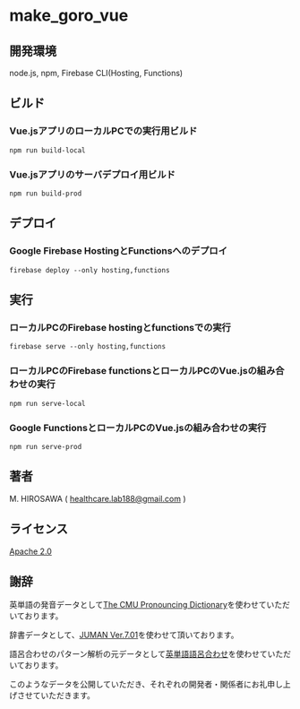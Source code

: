 # make_goro_vue

## 開発環境

node.js, npm, Firebase CLI(Hosting, Functions)

## ビルド

### Vue.jsアプリのローカルPCでの実行用ビルド
```
npm run build-local
```

### Vue.jsアプリのサーバデプロイ用ビルド
```
npm run build-prod
```

## デプロイ

### Google Firebase HostingとFunctionsへのデプロイ
```
firebase deploy --only hosting,functions
```

## 実行

### ローカルPCのFirebase hostingとfunctionsでの実行
```
firebase serve --only hosting,functions
```

### ローカルPCのFirebase functionsとローカルPCのVue.jsの組み合わせの実行
```
npm run serve-local
```

### Google FunctionsとローカルPCのVue.jsの組み合わせの実行
```
npm run serve-prod
```

## 著者

M. HIROSAWA  ( healthcare.lab188@gmail.com )


## ライセンス

[Apache 2.0](http://www.apache.org/licenses/LICENSE-2.0)

## 謝辞

英単語の発音データとして[The CMU Pronouncing Dictionary](http://www.speech.cs.cmu.edu/cgi-bin/cmudict)を使わせていただいております。

辞書データとして、[JUMAN Ver.7.01](https://nlp.ist.i.kyoto-u.ac.jp/?JUMAN)を使わせて頂いております。

語呂合わせのパターン解析の元データとして[英単語語呂合わせ](http://aoki2.ninja-web.net/goro.htm)を使わせていただいております。

このようなデータを公開していただき、それぞれの開発者・関係者にお礼申し上げさせていただきます。


